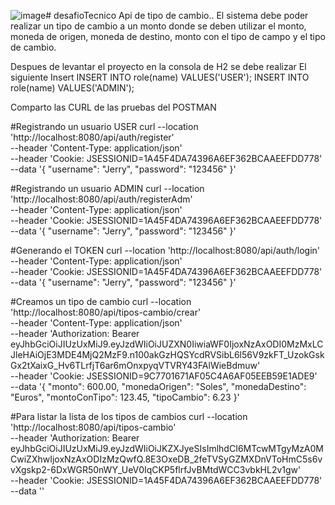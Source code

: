 ![image](https://github.com/jerry-rodrigo/desafioTecnico/assets/59638646/54046e21-a4c3-4889-bc59-da6d66ad2e32)# desafioTecnico
Api de tipo de cambio.. El sistema debe poder realizar un tipo de cambio a un monto donde se deben utilizar el monto, moneda de origen, moneda de destino, monto con el tipo de campo y el tipo de cambio.

Despues de levantar el proyecto en la consola de H2 se debe realizar El siguiente Insert
INSERT INTO role(name) VALUES('USER');
INSERT INTO role(name) VALUES('ADMIN');

Comparto las CURL de las pruebas del POSTMAN

#Registrando un usuario USER
curl --location 'http://localhost:8080/api/auth/register' \
--header 'Content-Type: application/json' \
--header 'Cookie: JSESSIONID=1A45F4DA74396A6EF362BCAAEEFDD778' \
--data '{
    "username": "Jerry",
    "password": "123456"
}'

#Registrando un usuario ADMIN
curl --location 'http://localhost:8080/api/auth/registerAdm' \
--header 'Content-Type: application/json' \
--header 'Cookie: JSESSIONID=1A45F4DA74396A6EF362BCAAEEFDD778' \
--data '{
    "username": "Jerry",
    "password": "123456"
}'

#Generando el TOKEN
curl --location 'http://localhost:8080/api/auth/login' \
--header 'Content-Type: application/json' \
--header 'Cookie: JSESSIONID=1A45F4DA74396A6EF362BCAAEEFDD778' \
--data '{
    "username": "Jerry",
    "password": "123456"
}'

#Creamos un tipo de cambio
curl --location 'http://localhost:8080/api/tipos-cambio/crear' \
--header 'Content-Type: application/json' \
--header 'Authorization: Bearer eyJhbGciOiJIUzUxMiJ9.eyJzdWIiOiJUZXN0IiwiaWF0IjoxNzAxODI0MzMxLCJleHAiOjE3MDE4MjQ2MzF9.n100akGzHQSYcdRVSibL6l56V9zkFT_UzokGskGx2tXaixG_Hv6TLrfjT6ar6mOnxpyqVTVRY43FAlWieBdmuw' \
--header 'Cookie: JSESSIONID=9C7701671AF05C4A6AF05EEB59E1ADE9' \
--data '{
    "monto": 600.00,
    "monedaOrigen": "Soles",
    "monedaDestino": "Euros",
    "montoConTipo": 123.45,
    "tipoCambio": 6.23
}'

#Para listar la lista de los tipos de cambios
curl --location 'http://localhost:8080/api/tipos-cambio' \
--header 'Authorization: Bearer eyJhbGciOiJIUzUxMiJ9.eyJzdWIiOiJKZXJyeSIsImlhdCI6MTcwMTgyMzA0MCwiZXhwIjoxNzAxODIzMzQwfQ.8E3OxeDB_2feTVSyGZMXDnVToHmC5s6vvXgskp2-6DxWGR50nWY_UeV0IqCKP5flrfJvBMtdWCC3vbkHL2v1gw' \
--header 'Cookie: JSESSIONID=1A45F4DA74396A6EF362BCAAEEFDD778' \
--data ''

